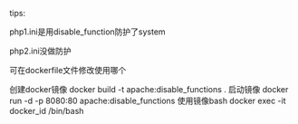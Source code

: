 tips:

php1.ini是用disable_function防护了system

php2.ini没做防护

可在dockerfile文件修改使用哪个

创建docker镜像
docker build -t apache:disable_functions .
启动镜像
docker run -d -p 8080:80 apache:disable_functions
使用镜像bash
docker exec -it docker_id /bin/bash